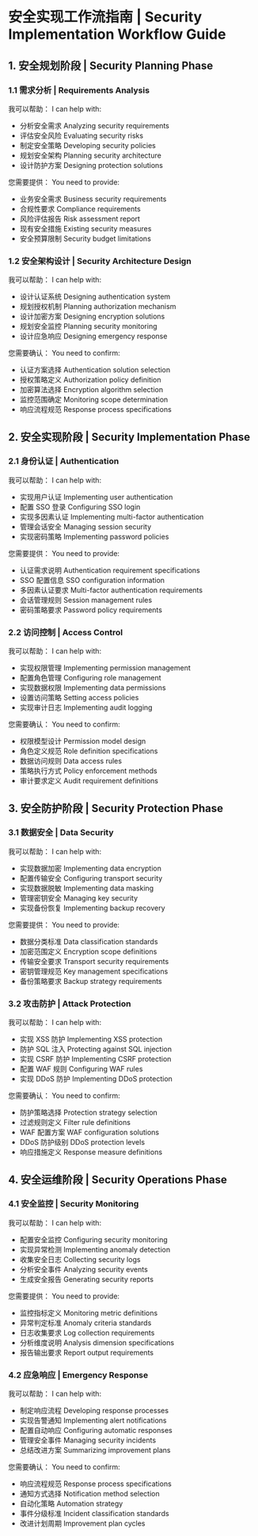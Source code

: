 # 安全实现工作流指南 | Security Implementation Workflow Guide

## 1. 安全规划阶段 | Security Planning Phase

### 1.1 需求分析 | Requirements Analysis

我可以帮助：
I can help with:
- 分析安全需求
  Analyzing security requirements
- 评估安全风险
  Evaluating security risks
- 制定安全策略
  Developing security policies
- 规划安全架构
  Planning security architecture
- 设计防护方案
  Designing protection solutions

您需要提供：
You need to provide:
- 业务安全需求
  Business security requirements
- 合规性要求
  Compliance requirements
- 风险评估报告
  Risk assessment report
- 现有安全措施
  Existing security measures
- 安全预算限制
  Security budget limitations

### 1.2 安全架构设计 | Security Architecture Design

我可以帮助：
I can help with:
- 设计认证系统
  Designing authentication system
- 规划授权机制
  Planning authorization mechanism
- 设计加密方案
  Designing encryption solutions
- 规划安全监控
  Planning security monitoring
- 设计应急响应
  Designing emergency response

您需要确认：
You need to confirm:
- 认证方案选择
  Authentication solution selection
- 授权策略定义
  Authorization policy definition
- 加密算法选择
  Encryption algorithm selection
- 监控范围确定
  Monitoring scope determination
- 响应流程规范
  Response process specifications

## 2. 安全实现阶段 | Security Implementation Phase

### 2.1 身份认证 | Authentication

我可以帮助：
I can help with:
- 实现用户认证
  Implementing user authentication
- 配置 SSO 登录
  Configuring SSO login
- 实现多因素认证
  Implementing multi-factor authentication
- 管理会话安全
  Managing session security
- 实现密码策略
  Implementing password policies

您需要提供：
You need to provide:
- 认证需求说明
  Authentication requirement specifications
- SSO 配置信息
  SSO configuration information
- 多因素认证要求
  Multi-factor authentication requirements
- 会话管理规则
  Session management rules
- 密码策略要求
  Password policy requirements

### 2.2 访问控制 | Access Control

我可以帮助：
I can help with:
- 实现权限管理
  Implementing permission management
- 配置角色管理
  Configuring role management
- 实现数据权限
  Implementing data permissions
- 设置访问策略
  Setting access policies
- 实现审计日志
  Implementing audit logging

您需要确认：
You need to confirm:
- 权限模型设计
  Permission model design
- 角色定义规范
  Role definition specifications
- 数据访问规则
  Data access rules
- 策略执行方式
  Policy enforcement methods
- 审计要求定义
  Audit requirement definitions

## 3. 安全防护阶段 | Security Protection Phase

### 3.1 数据安全 | Data Security

我可以帮助：
I can help with:
- 实现数据加密
  Implementing data encryption
- 配置传输安全
  Configuring transport security
- 实现数据脱敏
  Implementing data masking
- 管理密钥安全
  Managing key security
- 实现备份恢复
  Implementing backup recovery

您需要提供：
You need to provide:
- 数据分类标准
  Data classification standards
- 加密范围定义
  Encryption scope definitions
- 传输安全要求
  Transport security requirements
- 密钥管理规范
  Key management specifications
- 备份策略要求
  Backup strategy requirements

### 3.2 攻击防护 | Attack Protection

我可以帮助：
I can help with:
- 实现 XSS 防护
  Implementing XSS protection
- 防护 SQL 注入
  Protecting against SQL injection
- 实现 CSRF 防护
  Implementing CSRF protection
- 配置 WAF 规则
  Configuring WAF rules
- 实现 DDoS 防护
  Implementing DDoS protection

您需要确认：
You need to confirm:
- 防护策略选择
  Protection strategy selection
- 过滤规则定义
  Filter rule definitions
- WAF 配置方案
  WAF configuration solutions
- DDoS 防护级别
  DDoS protection levels
- 响应措施定义
  Response measure definitions

## 4. 安全运维阶段 | Security Operations Phase

### 4.1 安全监控 | Security Monitoring

我可以帮助：
I can help with:
- 配置安全监控
  Configuring security monitoring
- 实现异常检测
  Implementing anomaly detection
- 收集安全日志
  Collecting security logs
- 分析安全事件
  Analyzing security events
- 生成安全报告
  Generating security reports

您需要提供：
You need to provide:
- 监控指标定义
  Monitoring metric definitions
- 异常判定标准
  Anomaly criteria standards
- 日志收集要求
  Log collection requirements
- 分析维度说明
  Analysis dimension specifications
- 报告输出要求
  Report output requirements

### 4.2 应急响应 | Emergency Response

我可以帮助：
I can help with:
- 制定响应流程
  Developing response processes
- 实现告警通知
  Implementing alert notifications
- 配置自动响应
  Configuring automatic responses
- 管理安全事件
  Managing security incidents
- 总结改进方案
  Summarizing improvement plans

您需要确认：
You need to confirm:
- 响应流程规范
  Response process specifications
- 通知方式选择
  Notification method selection
- 自动化策略
  Automation strategy
- 事件分级标准
  Incident classification standards
- 改进计划周期
  Improvement plan cycles 